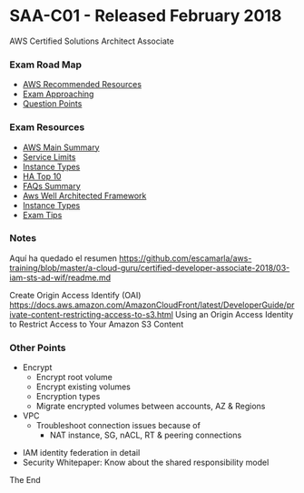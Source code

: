 <a id="top" />

# SAA-C01 - Released February 2018
AWS Certified Solutions Architect Associate

### Exam Road Map 
* [AWS Recommended Resources](aws-recommended-resources.md)
* [Exam Approaching](exam-approaching.md)
* [Question Points](question-points.md)

### Exam Resources
* [AWS Main Summary](../other-resources/docs-md/aws-main-summary.md)
* [Service Limits](../other-resources/docs-md/aws-limits.md)
* [Instance Types](../other-resources/docs-md/instance-types.md)
* [HA Top 10](https://github.com/escamarla/aws-training/blob/master/exam-preparation/cloud-academy-summary/28-of-31-2017-exam-primer/00-09-ha-top-ten.png)
* [FAQs Summary](../other-resources/docs-md/aws-faqs-summary.md)
* [Aws Well Architected Framework](../other-resources/docs-md/aws-well-architected-framework.md)
* [Instance Types](../other-resources/docs-md/instance-types.md)
* [Exam Tips](../other-resources/docs-md/exam-tips.md)

### Notes

Aquí ha quedado el resumen
https://github.com/escamarla/aws-training/blob/master/a-cloud-guru/certified-developer-associate-2018/03-iam-sts-ad-wif/readme.md

Create Origin Access Identify (OAI)
https://docs.aws.amazon.com/AmazonCloudFront/latest/DeveloperGuide/private-content-restricting-access-to-s3.html
Using an Origin Access Identity to Restrict Access to Your Amazon S3 Content


### Other Points
* Encrypt
  - Encrypt root volume
  - Encrypt existing volumes
  - Encryption types
  - Migrate encrypted volumes between accounts, AZ & Regions
* VPC
  - Troubleshoot connection issues because of
    * NAT instance, SG, nACL, RT & peering connections
- IAM
  identity federation in detail
- Security Whitepaper: Know about the shared responsibility model



The End
